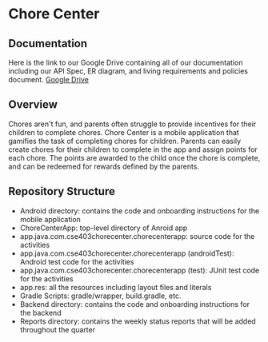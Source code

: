 # Chore Center

## Documentation

Here is the link to our Google Drive containing all of our documentation including our API Spec, ER diagram, and living requirements and policies document.
[Google Drive](https://drive.google.com/drive/folders/1J5OaJRo03NArYajHCUIxO428yIO8nbLm?usp=sharing)

## Overview

Chores aren't fun, and parents often struggle to provide incentives for their children to complete chores. Chore Center is a mobile application that gamifies the task of completing chores for children. Parents can easily create chores for their children to complete in the app and assign points for each chore. The points are awarded to the child once the chore is complete, and can be redeemed for rewards defined by the parents.

## Repository Structure

- Android directory: contains the code and onboarding instructions for the mobile application
 - ChoreCenterApp: top-level directory of Anroid app
  - app.java.com.cse403chorecenter.chorecenterapp: source code for the activities
  - app.java.com.cse403chorecenter.chorecenterapp (androidTest): Android test code for the activities
  - app.java.com.cse403chorecenter.chorecenterapp (test): JUnit test code for the activities
  - app.res: all the resources including layout files and literals
  - Gradle Scripts: gradle/wrapper, build.gradle, etc.
- Backend directory: contains the code and onboarding instructions for the backend
- Reports directory: contains the weekly status reports that will be added throughout the quarter
